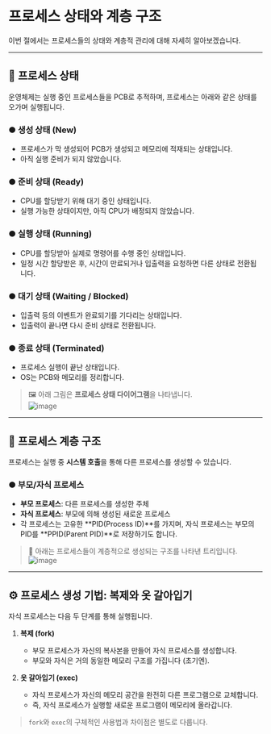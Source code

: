 # 프로세스 상태와 계층 구조

이번 절에서는 프로세스들의 상태와 계층적 관리에 대해 자세히 알아보겠습니다.

---

## 📌 프로세스 상태

운영체제는 실행 중인 프로세스들을 PCB로 추적하며, 프로세스는 아래와 같은 상태를 오가며 실행됩니다.

### ● 생성 상태 (New)
- 프로세스가 막 생성되어 PCB가 생성되고 메모리에 적재되는 상태입니다.
- 아직 실행 준비가 되지 않았습니다.

### ● 준비 상태 (Ready)
- CPU를 할당받기 위해 대기 중인 상태입니다.
- 실행 가능한 상태이지만, 아직 CPU가 배정되지 않았습니다.

### ● 실행 상태 (Running)
- CPU를 할당받아 실제로 명령어를 수행 중인 상태입니다.
- 일정 시간 할당받은 후, 시간이 만료되거나 입출력을 요청하면 다른 상태로 전환됩니다.

### ● 대기 상태 (Waiting / Blocked)
- 입출력 등의 이벤트가 완료되기를 기다리는 상태입니다.
- 입출력이 끝나면 다시 준비 상태로 전환됩니다.

### ● 종료 상태 (Terminated)
- 프로세스 실행이 끝난 상태입니다.
- OS는 PCB와 메모리를 정리합니다.

> 🖼️ 아래 그림은 **프로세스 상태 다이어그램**을 나타냅니다.  
> ![image](https://github.com/user-attachments/assets/3cd3e1c6-eea2-4766-8f31-e93e460a6dd1)

---

## 🧬 프로세스 계층 구조

프로세스는 실행 중 **시스템 호출**을 통해 다른 프로세스를 생성할 수 있습니다.

### ● 부모/자식 프로세스
- **부모 프로세스**: 다른 프로세스를 생성한 주체
- **자식 프로세스**: 부모에 의해 생성된 새로운 프로세스
- 각 프로세스는 고유한 **PID(Process ID)**를 가지며,
  자식 프로세스는 부모의 PID를 **PPID(Parent PID)**로 저장하기도 합니다.

> 🌳 아래는 프로세스들이 계층적으로 생성되는 구조를 나타낸 트리입니다.  
> ![image](https://github.com/user-attachments/assets/db8388f7-f7c7-4c08-bd8e-95fe0831e8c6)

---

## ⚙️ 프로세스 생성 기법: 복제와 옷 갈아입기

자식 프로세스는 다음 두 단계를 통해 실행됩니다.

1. **복제 (fork)**
   - 부모 프로세스가 자신의 복사본을 만들어 자식 프로세스를 생성합니다.
   - 부모와 자식은 거의 동일한 메모리 구조를 가집니다 (초기엔).

2. **옷 갈아입기 (exec)**
   - 자식 프로세스가 자신의 메모리 공간을 완전히 다른 프로그램으로 교체합니다.
   - 즉, 자식 프로세스가 실행할 새로운 프로그램이 메모리에 올라갑니다.

> `fork`와 `exec`의 구체적인 사용법과 차이점은 별도로 다룹니다.
